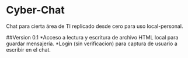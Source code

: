 # Cyber-Chat
Chat para cierta área de TI replicado desde cero para uso local-personal.

##Version 0.1
*Acceso a lectura y escritura de archivo HTML local para guardar mensajería.
*Login (sin verificacion) para captura de usuario a escribir en el chat.
